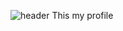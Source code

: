 ![header](https://capsule-render.vercel.app/api?type=waving&color=0000FF&height=300&section=header&text=Welcome!%20&fontSize=90&fontColor=FFFFFF)
This my profile
